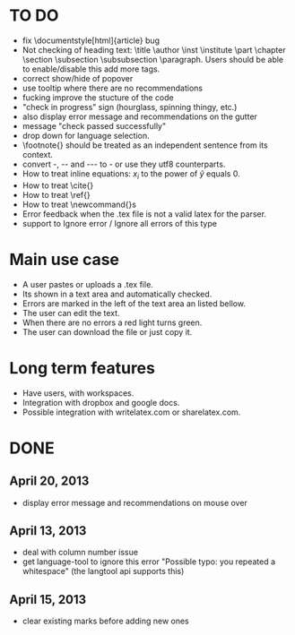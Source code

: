 # TO DO

- fix \documentstyle[html]{article} bug
- Not checking of heading text: \title \author \inst \institute \part \chapter \section \subsection \subsubsection \paragraph. 
  Users should be able to enable/disable this add more tags.
- correct show/hide of popover
- use tooltip where there are no recommendations
- fucking improve the stucture of the code
- "check in progress" sign (hourglass, spinning thingy, etc.)
- also display error message and recommendations on the gutter
- message "check passed successfully"
- drop down for language selection.
- \footnote{} should be treated as an independent sentence from its context.
- convert -, -- and --- to - or use they utf8 counterparts. 
- How to treat inline equations: $x_i$ to the power of $\hat{y}$ equals $0$.
- How to treat \cite{}
- How to treat \ref{}
- How to treat \newcommand{}s
- Error feedback when the .tex file is not a valid latex for the parser.
- support to Ignore error / Ignore all errors of this type

# Main use case

- A user pastes or uploads a .tex file.
- Its shown in a text area and automatically checked. 
- Errors are marked in the left of the text area an listed bellow. 
- The user can edit the text.
- When there are no errors a red light turns green.
- The user can download the file or just copy it.

# Long term features

- Have users, with workspaces.
- Integration with dropbox and google docs.
- Possible integration with writelatex.com or sharelatex.com.
 
# DONE

## April 20, 2013

- display error message and recommendations on mouse over

## April 13, 2013

- deal with column number issue
- get language-tool to ignore this error "Possible typo: you repeated a whitespace"  (the langtool api supports this)

## April 15, 2013

- clear existing marks before adding new ones
